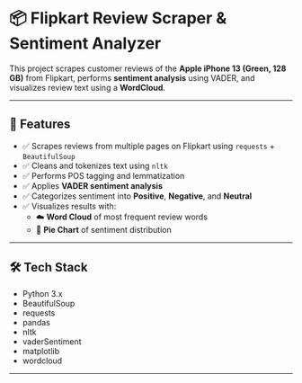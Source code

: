 

# 📦 Flipkart Review Scraper & Sentiment Analyzer

This project scrapes customer reviews of the **Apple iPhone 13 (Green, 128 GB)** from Flipkart, performs **sentiment analysis** using VADER, and visualizes review text using a **WordCloud**.

---

## 🚀 Features

- ✅ Scrapes reviews from multiple pages on Flipkart using `requests` + `BeautifulSoup`
- ✅ Cleans and tokenizes text using `nltk`
- ✅ Performs POS tagging and lemmatization
- ✅ Applies **VADER sentiment analysis**
- ✅ Categorizes sentiment into **Positive**, **Negative**, and **Neutral**
- ✅ Visualizes results with:
  - ☁️ **Word Cloud** of most frequent review words
  - 🥧 **Pie Chart** of sentiment distribution

---

## 🛠️ Tech Stack

- Python 3.x
- BeautifulSoup
- requests
- pandas
- nltk
- vaderSentiment
- matplotlib
- wordcloud

---



